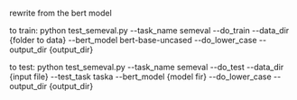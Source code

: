 rewrite from the bert model

to train:
python test_semeval.py --task_name semeval --do_train --data_dir {folder to data} --bert_model bert-base-uncased --do_lower_case --output_dir {output_dir}

to test:
python test_semeval.py --task_name semeval --do_test --data_dir {input file} --test_task taska --bert_model {model fir} --do_lower_case --output_dir {output_dir}

